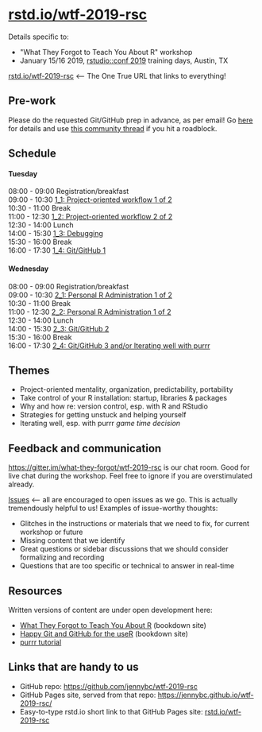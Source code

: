 # [rstd.io/wtf-2019-rsc](https://rstd.io/wtf-2019-rsc)

Details specific to:

  * "What They Forgot to Teach You About R" workshop
  * January 15/16 2019, [rstudio::conf 2019](https://www.rstudio.com/conference/) training days, Austin, TX

[rstd.io/wtf-2019-rsc](https://rstd.io/wtf-2019-rsc) <-- The One True URL that links to everything!

## Pre-work

Please do the requested Git/GitHub prep in advance, as per email! Go [here](http://happygitwithr.com/workshops.html#pre-workshop-set-up) for details and use [this community thread](https://community.rstudio.com/t/what-they-forgot-to-teach-you-system-setup-for-rstudio-conf-2019/20914) if you hit a roadblock.

## Schedule

#### Tuesday

08:00 - 09:00 Registration/breakfast  
09:00 - 10:30 [1_1: Project-oriented workflow 1 of 2](day1_1)  
10:30 - 11:00 Break  
11:00 - 12:30 [1_2: Project-oriented workflow 2 of 2](day1_2)    
12:30 - 14:00 Lunch  
14:00 - 15:30 [1_3: Debugging](day1_3)   
15:30 - 16:00 Break  
16:00 - 17:30 [1_4: Git/GitHub 1](day1_4)  

#### Wednesday

08:00 - 09:00 Registration/breakfast  
09:00 - 10:30 [2_1: Personal R Administration 1 of 2](day2_1)  
10:30 - 11:00 Break  
11:00 - 12:30 [2_2: Personal R Administration 1 of 2](day2_2)  
12:30 - 14:00 Lunch  
14:00 - 15:30 [2_3: Git/GitHub 2](day2_3)  
15:30 - 16:00 Break  
16:00 - 17:30 [2_4: Git/GitHub 3 and/or Iterating well with purrr](day2_4)  

## Themes

  * Project-oriented mentality, organization, predictability, portability
  * Take control of your R installation: startup, libraries & packages
  * Why and how re: version control, esp. with R and RStudio
  * Strategies for getting unstuck and helping yourself
  * Iterating well, esp. with purrr *game time decision*

## Feedback and communication

<https://gitter.im/what-they-forgot/wtf-2019-rsc> is our chat room. Good for live chat during the workshop. Feel free to ignore if you are overstimulated already.

[Issues](https://github.com/jennybc/wtf-2019-rsc/issues) <-- all are encouraged to open issues as we go. This is actually tremendously helpful to us! Examples of issue-worthy thoughts:

  * Glitches in the instructions or materials that we need to fix, for current workshop or future
  * Missing content that we identify
  * Great questions or sidebar discussions that we should consider formalizing and recording
  * Questions that are too specific or technical to answer in real-time

## Resources

Written versions of content are under open development here:

  * [What They Forgot to Teach You About R](https://whattheyforgot.org) (bookdown site)
  * [Happy Git and GitHub for the useR](http://happygitwithr.com) (bookdown site)
  * [purrr tutorial](https://jennybc.github.io/purrr-tutorial/)
  
## Links that are handy to us

  * GitHub repo: <https://github.com/jennybc/wtf-2019-rsc>
  * GitHub Pages site, served from that repo: <https://jennybc.github.io/wtf-2019-rsc/>
  * Easy-to-type rstd.io short link to that GitHub Pages site: [rstd.io/wtf-2019-rsc](https://rstd.io/wtf-2019-rsc)
